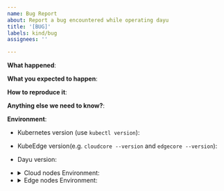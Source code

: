 ```yaml
---
name: Bug Report
about: Report a bug encountered while operating dayu
title: '[BUG]'
labels: kind/bug
assignees: ''

---
```


<!-- Please use this template while reporting a bug and provide as much info as possible. Thanks!-->
**What happened**:

**What you expected to happen**:

**How to reproduce it**:

**Anything else we need to know?**:

**Environment**:
- Kubernetes version (use `kubectl version`):
- KubeEdge version(e.g. `cloudcore --version` and `edgecore --version`):
- Dayu version:
- <details><summary>Cloud nodes Environment:</summary>

  - Hardware configuration (e.g. `lscpu`):
  - OS (e.g. `cat /etc/os-release`):
  - Kernel (e.g. `uname -a`):
  - Others:

  </details>
- <details><summary>Edge nodes Environment:</summary>

  - edgecore version (e.g. `edgecore --version`):
  - Hardware configuration (e.g. `lscpu`):
  - OS (e.g. `cat /etc/os-release`):
  - Kernel (e.g. `uname -a`):
  - Others:

  </details>